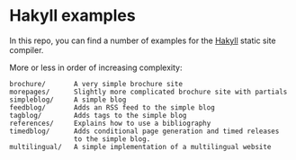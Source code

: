 Hakyll examples
===============

In this repo, you can find a number of examples for the [Hakyll][] static site
compiler.

[Hakyll]: http://jaspervdj.be/hakyll

More or less in order of increasing complexity:

    brochure/       A very simple brochure site
    morepages/      Slightly more complicated brochure site with partials
    simpleblog/     A simple blog
    feedblog/       Adds an RSS feed to the simple blog
    tagblog/        Adds tags to the simple blog
    references/     Explains how to use a bibliography
    timedblog/      Adds conditional page generation and timed releases
                    to the simple blog.
    multilingual/   A simple implementation of a multilingual website
